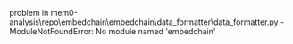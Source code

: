 problem in mem0-analysis\repo\embedchain\embedchain\data_formatter\data_formatter.py - ModuleNotFoundError: No module named 'embedchain'
